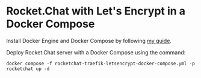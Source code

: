 # Rocket.Chat with Let's Encrypt in a Docker Compose

Install Docker Engine and Docker Compose by following [my guide](https://www.heyvaldemar.com/install-docker-engine-and-docker-compose-on-ubuntu-server/).

Deploy Rocket.Chat server with a Docker Compose using the command:

`docker compose -f rocketchat-traefik-letsencrypt-docker-compose.yml -p rocketchat up -d`
